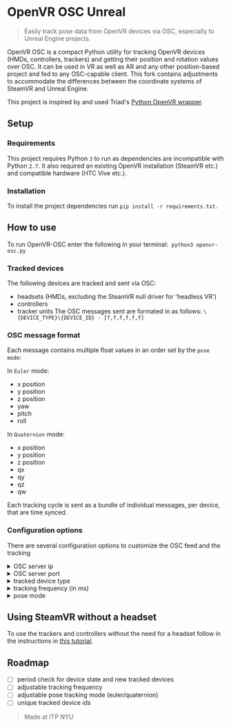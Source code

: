 # OpenVR OSC Unreal
> Easily track pose data from OpenVR devices via OSC, especially to Unreal Engine projects.

OpenVR OSC is a compact Python utility for tracking OpenVR devices (HMDs, controllers, trackers) and getting their position and rotation values over OSC. It can be used in VR as well as AR and any other position-based project and fed to any OSC-capable client. This fork contains adjustments to accommodate the differences between the coordinate systems of SteamVR and Unreal Engine.

This project is inspired by and used Triad's [Python OpenVR wrapper](https://github.com/TriadSemi/triad_openvr).

## Setup

### Requirements

This project requires Python `3` to run as dependencies are incompatible with Python `2.7`.
It also required an existing OpenVR installation (SteamVR etc.) and compatible hardware (HTC Vive etc.).

### Installation

To install the project dependencies run `pip install -r requirements.txt`.

## How to use

To run OpenVR-OSC enter the following in your terminal:
  `python3 openvr-osc.py`

### Tracked devices

The following devices are tracked and sent via OSC:
- headsets (HMDs, excluding the SteamVR null driver for 'headless VR')
- controllers
- tracker units
The OSC messages sent are formated in as follows:
`\{DEVICE_TYPE}\{DEVICE_ID} - [f,f,f,f,f,f]`

### OSC message format

Each message contains multiple float values in an order set by the `pose mode`:

In `Euler` mode:
- x position
- y position
- z position
- yaw
- pitch
- roll

In `Quaternion` mode:
- x position
- y position
- z position
- qx
- qy
- qz
- qw

Each tracking cycle is sent as a bundle of individual messages, per device, that are time synced.

### Configuration options
There are several configuration options to customize the OSC feed and the tracking

<details>
  <summary>OSC server ip</summary>
  
  Set the ip of the OSC server - `--ip 169.78.65.21`
  Defaults to `127.0.0.1 (localhost)`.
</details>

<details>
  <summary>OSC server port</summary>
  
  Set the port of the OSC server - `--port 5000`
  Defaults to `7000`.
</details>

<details>
  <summary>tracked device type</summary>
 
  By default all device types are tracked but that can lead to unnecesary OSC traffic.
  If you know which device type you'd like to track (HMD, controllers, trackers), you can limit the tracking:
  
  `--track=[hmd|controller|tracker]`
</details>

<details>
  <summary>tracking frequency (in ms)</summary>
 
  `--track=[hmd|controller|tracker]`
</details>

<details>
  <summary>pose mode</summary>
 
    `--mode [euler|quaternion]`
  </details>

## Using SteamVR without a headset

To use the trackers and controllers without the need for a headset follow in the instructions in [this tutorial](http://help.triadsemi.com/steamvr-tracking/steamvr-tracking-without-an-hmd).

## Roadmap

- [ ] period check for device state and new tracked devices
- [ ] adjustable tracking frequency
- [ ] adjustable pose tracking mode (euler/quaternion)
- [ ] unique tracked device ids

> Made at ITP NYU

